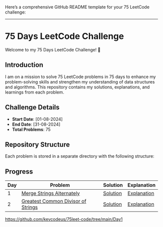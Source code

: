 Here’s a comprehensive GitHub README template for your 75 LeetCode challenge:

---

# 75 Days LeetCode Challenge

Welcome to my 75 Days LeetCode Challenge! 🚀

## Introduction

I am on a mission to solve 75 LeetCode problems in 75 days to enhance my problem-solving skills and strengthen my understanding of data structures and algorithms. This repository contains my solutions, explanations, and learnings from each problem.

## Challenge Details

- **Start Date**: [01-08-2024]
- **End Date**: [31-08-2024]
- **Total Problems**: 75

## Repository Structure

Each problem is stored in a separate directory with the following structure:

## Progress

| Day | Problem | Solution | Explanation |
|-----|---------|----------|-------------|
| 1   | [Merge Strings Alternately](./Day1/Merge_Strings_Alternatively.md) | [Solution](.Day1/P1mergeastring.py) | [Explanation](./Day1/Merge_Strings_Alternatively.md) |
| 2   | [Greatest Common Divisor of Strings](./Day2/Greatest_Common_Divisor_of_Strings.md) | [Solution](./Day2) | [Explanation](./Day2/Greatest_Common_Divisor_of_Strings/Explanation.md) |

https://github.com/kevcodeus/75leet-code/tree/main/Day1
